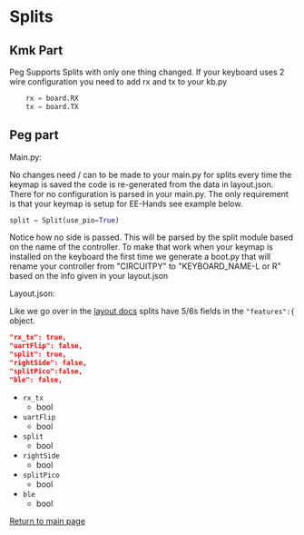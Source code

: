 # Splits

## Kmk Part

Peg Supports Splits with only one thing changed. If your keyboard uses 2 wire
configuration you need to add rx and tx to your kb.py

``` python
    rx = board.RX
    tx = board.TX
```

## Peg part

Main.py:

No changes need / can to be made to your main.py for splits every time the
keymap is saved the code is re-generated from the data in layout.json. There for
no configuration is parsed in your main.py. The only requirement is that your keymap is setup for EE-Hands see example below.
```python
split = Split(use_pio=True)
```
Notice how no side is passed. This will be parsed by the split module based on the name of the controller.
To make that work when your keymap is installed on the keyboard the first time we generate a boot.py that will rename your controller from "CIRCUITPY" to "KEYBOARD_NAME-L or R" based on the info given in your layout.json

 Layout.json:

 Like we go over in the [layout docs](./layout.md)
 splits have 5/6s fields in the `"features":{` object.

```json
"rx_tx": true,
"uartFlip": false,
"split": true,
"rightSide": false,
"splitPico":false,
"ble": false,
```

* `rx_tx`
  * bool
* `uartFlip`
  * bool
* `split`
  * bool
* `rightSide`
  * bool
* `splitPico`
  * bool
* `ble`
  * bool

[Return to main page](./README.md)
